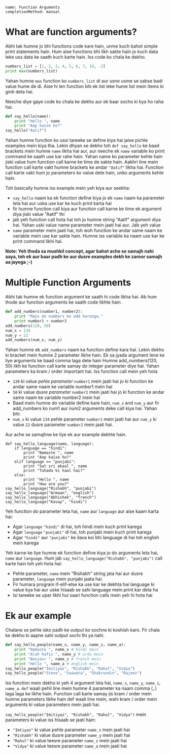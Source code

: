 ```ngMeta
name: Function Arguments
completionMethod: manual
```

# What are function arguments?

Abhi tak humne jo bhi functions code kare hain, unme kuch bahot simple print statements hain. Hum aise functions bhi likh sakte hain jo kuch data leke uss data ke saath kuch karte hain. Iss code ko chala ke dekho.

```python
numbers_list = [1, 2, 3, 4, 5, 6, 7, 10, -2]
print max(numbers_list)
```

Yahan humne `max` function ko `numbers_list` di aur usne usme se sabse badi value hume de di. Aise hi len function bhi ek list leke hume list mein items ki ginti deta hai.

Neeche diye gaye code ko chala ke dekho aur ek baar socho ki kya ho raha hai.

```python
def say_hello(name):
    print "Hello ", name
    print "Aap kaise ho?"
say_hello("Aatif")
```

Yahan humne function ko ussi tareeke se define kiya hai jaise pichle examples mein kiya tha. Lekin dhyan se dekho toh `def say_hello` ke baad brackets mein humne `name` likha hai aur, aur neeche ek `name` variable ko print command ke saath use kar rahe hain. Yahan name ko parameter kehte hain jiski value hum function call karne ke time de sakte hain. Aakhri line mein function call karte vakt humne brackets ke andar `"Aatif"` likha hai. Function call karte vakt hum jo parameters ko value dete hain, unko arguments kehte hain.

Toh basically humne iss example mein yeh kiya aur seekha:

* `say_hello` naam ka ek function define kiya jo ek `name` naam ka parameter leta hai aur uska use kar ke kuch print karta hai
* fir humne function call kiya aur function call karne ke time ek argument diya jiski value "Aatif" thi
* jab yeh function call hota hai toh jo humne string "Aatif" argument diya hai. Yahan uski value name parameter mein jaati hai aur. Jab yeh value
* `name` parameter mein jaati hai, toh woh function ke andar same naam ke variable mein use kar sakte hain. Humne iss variable ka naam use kar ke print command likhi hai.

**Note: Yeh thoda sa mushkil concept, agar bahot ache se samajh nahi aaya, toh ek aur baar padh ke aur dusre examples dekh ke zaroor samajh aa jayega ;-)**

# Multiple Function Arguments

Abhi tak humne ek function argument ke saath hi code likha hai. Ab hum thode aur function arguments ke saath code likhte hain.

```python
def add_numbers(number1, number2):
    print "Main do numbers ko add karunga."
    print number1 + number2
add_numbers(120, 50)
num_x = 134
num_y = 22
add_numbers(num_x, num_y)
```

Yahan humne ek `add_numbers` naam ka function define kara hai. Lekin dekho ki bracket mein humne 2 parameter likhe hain. Ek sa jyada argument lene ke liye arguments ke baad comma laga dete hain Humne add_numbers(120, 50) likh ke function call karte samay do integer parameter diye hai. Yahan parameters ka kram / order important hai. Iss function call mein yeh hota 

* `120` ki value *pehle parameter* `number1` mein jaati hai jo ki function ke andar same naam ke variable number1 mein hai
* `50` ki value *dusre parameter* `number2` mein jaati hai jo ki function ke andar same naam ke variable number2 mein hai
* Baad mein humne do variable define kare hain, `num_x` and `num_y` aur fir add_numbers ko num1 aur num2 arguments deke call kiya hai. Yahan bhi:
* `num_x` ki value `134` pehle parameter `number1` mein jaati hai aur `num_y` ki value `22` dusre parameter `number2` mein jaati hai.

Aur ache se samajhne ke liye ek aur example dekhte hain.

```
def say_hello_language(name, language):
    if language == "hindi":
        print "Namaste ", name
        print "Aap kaise ho?"
    elif language == "punjabi":
        print "Sat sri akaal ", name
        print "Tuhada ki haal hai?"
    else:
        print "Hello ", name
        print "How are you?"
say_hello_language("Rishabh", "punjabi")
say_hello_language("Armaan", "english")
say_hello_language("Abhishek", "french")
say_hello_language("Kavay", "hindi")
```

Yeh function do parameter leta hai, `name` aur `language` aur aise kaam karta hai:

* Agar `language` `"hindi"` di hai, toh hindi mein kuch print karega
* Agar `language` `"punjabi"` di hai, toh punjabi mein kuch print karega
* Agar `"hindi"` aur `"punjabi"` ke ilava koi bhi language di hai toh english mein karega

Yeh karne ke liye humne ek function define kiya jo do arguments leta hai, `name` aur `language`. Hum jab `say_hello_language("Rishabh", "punjabi")` call karte hain toh yeh hota hai:

* Pehle parameter, `name` mein "Rishabh" string jata hai aur dusre parameter, `language` mein punjabi jaata hai.
* Fir humara program if-elif-else ka use kar ke dekhta hai language ki value kya hai aur uske hisaab se sahi language mein print kar deta ha
* Isi tareeke se upar likhi hui saari function calls mein yeh hi hota hai


# Ek aur example

Chalane se pehle isko padh ke output ko sochne ki koshish karo. Fir chala ke dekho ki aapne sahi output sochi thi ya nahi.

```python
def say_hello_people(name_x, name_y, name_z, name_a):
    print "Namaste ", name_x # hindi mein
    print "Alah hafiz ", name_y # urdu mein
    print "Bonjour ", name_z # french mein
    print "Hello ", name_a # english mein
say_hello_people("Imitiyaz", "Rishabh", "Rahul", "Vidya")
say_hello_people("Steve", "Saswata", "Shakrundin", "Rajeev")
```

Iss function mein dekho ki yeh 4 argument leta hai, `name_x`, `name_y`, `name_z`, `name_a`. `def` waali pehli line mein humne 4 parameter ka naam comma (`,`) laga laga ke likhe hain. Function call karte samay jis kram / order mein humne parameters likhe hain def waali line mein, wahi kram / order mein arguments ki value parameters mein jaati hai.

`say_hello_people("Imitiyaz", "Rishabh", "Rahul", "Vidya")` mein parameters ki value iss hisaab se jaati hain:

* `"Imtiyaz"` ki value pehle parameter `name_x` mein jaati hai
* `"Rishabh"` ki value dusre parameter `name_y` mein jaati hai
* `"Rahul"` ki value teesre parameter `name_z` mein jaati hai
* `"Vidya"` ki value teesre parameter `name_a` mein jaati hai